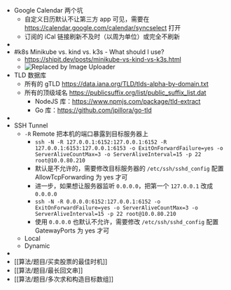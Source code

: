 - Google Calendar 两个坑
	- 自定义日历默认不让第三方 app 可见，需要在 https://calendar.google.com/calendar/syncselect 打开
	- 订阅的 iCal 链接刷新不及时（以周为单位）或完全不刷新
-
- #k8s Minikube vs. kind vs. k3s - What should I use?
	- https://shipit.dev/posts/minikube-vs-kind-vs-k3s.html
	- ![Replaced by Image Uploader](https://vip2.loli.io/2022/08/08/AGEcgQxCMNjJy7n.png)
- TLD 数据库
	- 所有的 gTLD https://data.iana.org/TLD/tlds-alpha-by-domain.txt
	- 所有的顶级域名 https://publicsuffix.org/list/public_suffix_list.dat
		- NodeJS 库：https://www.npmjs.com/package/tld-extract
		- Go 库：https://github.com/jpillora/go-tld
-
- SSH Tunnel
	- `-R` Remote 把本机的端口暴露到目标服务器上
		- `ssh -N -R 127.0.0.1:6152:127.0.0.1:6152 -R 127.0.0.1:6153:127.0.0.1:6153 -o ExitOnForwardFailure=yes -o ServerAliveCountMax=3 -o ServerAliveInterval=15 -p 22 root@10.0.80.210`
		- 默认是不允许的，需要修改目标服务器的 `/etc/ssh/sshd_config` 配置 AllowTcpForwarding 为  yes 才可
		- 进一步，如果想让服务器监听 `0.0.0.0`，把第一个 `127.0.0.1` 改成 `0.0.0.0`
		- `ssh -N -R 0.0.0.0:6152:127.0.0.1:6152 -o ExitOnForwardFailure=yes -o ServerAliveCountMax=3 -o ServerAliveInterval=15 -p 22 root@10.0.80.210`
		- 使用 `0.0.0.0` 也默认不允许，需要修改 `/etc/ssh/sshd_config` 配置 GatewayPorts 为  yes 才可
	- Local
	- Dynamic
-
- [[算法/题目/买卖股票的最佳时机]]
- [[算法/题目/最长回文串]]
- [[算法/题目/多次求和构造目标数组]]